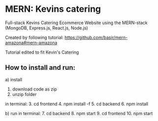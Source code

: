 # MERN: Kevins catering
Full-stack Kevins Catering Ecommerce Website using the MERN-stack (MongoDB, Express.js, React.js, Node.js)

Created by following tutorial: https://github.com/basir/mern-amazona#mern-amazona

Tutorial edited to fit Kevin's Catering


How to install and run:
--
a) install
1. download code as zip
2. unzip folder

in terminal:
3. cd frontend
4. npm install -f
5. cd backend
6. npm install

b) run
in terminal:
7. cd backend
8. npm start
9. cd frontend
10. npm start
